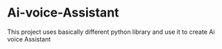 # Ai-voice-Assistant
This project uses basically different python library and use it to create Ai voice Assistant 
